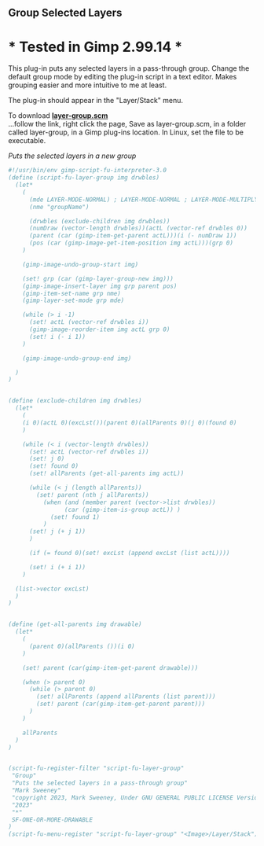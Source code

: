 ## Group Selected Layers

# * Tested in Gimp 2.99.14 *

This plug-in puts any selected layers in a pass-through group. Change the default group mode by editing the plug-in script in a text editor. Makes grouping easier and more
intuitive to me at least.  
  
The plug-in should appear in the "Layer/Stack" menu.  
  
To download [**layer-group.scm**](https://raw.githubusercontent.com/script-fu/script-fu.github.io/main/plug-ins/layer-group/layer-group.scm)  
...follow the link, right click the page, Save as layer-group.scm, in a folder called layer-group, in a Gimp plug-ins location.  In Linux, set the file to be executable.
  
*Puts the selected layers in a new group*  

```scheme
#!/usr/bin/env gimp-script-fu-interpreter-3.0
(define (script-fu-layer-group img drwbles)
  (let*
    (
      (mde LAYER-MODE-NORMAL) ; LAYER-MODE-NORMAL ; LAYER-MODE-MULTIPLY
      (nme "groupName")

      (drwbles (exclude-children img drwbles))
      (numDraw (vector-length drwbles))(actL (vector-ref drwbles 0))
      (parent (car (gimp-item-get-parent actL)))(i (- numDraw 1))
      (pos (car (gimp-image-get-item-position img actL)))(grp 0)
    )

    (gimp-image-undo-group-start img)

    (set! grp (car (gimp-layer-group-new img)))
    (gimp-image-insert-layer img grp parent pos)
    (gimp-item-set-name grp nme)
    (gimp-layer-set-mode grp mde)

    (while (> i -1)
      (set! actL (vector-ref drwbles i))
      (gimp-image-reorder-item img actL grp 0)
      (set! i (- i 1))
    )

    (gimp-image-undo-group-end img)

  )
)


(define (exclude-children img drwbles)
  (let*
    (
    (i 0)(actL 0)(excLst())(parent 0)(allParents 0)(j 0)(found 0)
    )

    (while (< i (vector-length drwbles))
      (set! actL (vector-ref drwbles i))
      (set! j 0)
      (set! found 0)
      (set! allParents (get-all-parents img actL))

      (while (< j (length allParents))
        (set! parent (nth j allParents))
          (when (and (member parent (vector->list drwbles)) 
                (car (gimp-item-is-group actL)) )
            (set! found 1)
          )
      (set! j (+ j 1))
      )

      (if (= found 0)(set! excLst (append excLst (list actL))))

      (set! i (+ i 1))
    )

  (list->vector excLst)
  )
)


(define (get-all-parents img drawable)
  (let*
    (
      (parent 0)(allParents ())(i 0)
    )

    (set! parent (car(gimp-item-get-parent drawable)))

    (when (> parent 0)
      (while (> parent 0)
        (set! allParents (append allParents (list parent)))
        (set! parent (car(gimp-item-get-parent parent)))
      )
    )

    allParents
  )
)


(script-fu-register-filter "script-fu-layer-group"
 "Group" 
 "Puts the selected layers in a pass-through group" 
 "Mark Sweeney"
 "copyright 2023, Mark Sweeney, Under GNU GENERAL PUBLIC LICENSE Version 3"
 "2023"
 "*"
 SF-ONE-OR-MORE-DRAWABLE
)
(script-fu-menu-register "script-fu-layer-group" "<Image>/Layer/Stack")

```